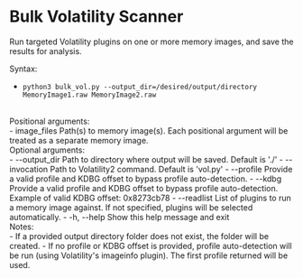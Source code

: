 Bulk Volatility Scanner
=======================

Run targeted Volatility plugins on one or more memory images, and save the results for analysis.

Syntax:
- `python3 bulk_vol.py --output_dir=/desired/output/directory MemoryImage1.raw MemoryImage2.raw`

<br>
Positional arguments:<br>
-  image_files     Path(s) to memory image(s). Each positional argument will be treated as a separate memory image.

<br>
Optional arguments:<br>
-  --output_dir    Path to directory where output will be saved. Default is './'
-  --invocation    Path to Volatility2 command. Default is 'vol.py'
-  --profile       Provide a valid profile and KDBG offset to bypass profile auto-detection.
-  --kdbg          Provide a valid profile and KDBG offset to bypass profile auto-detection. Example of valid KDBG offset: 0x8273cb78 
-  --readlist      List of plugins to run a memory image against. If not specified, plugins will be selected automatically.
-  -h, --help      Show this help message and exit

<br>
Notes:<br>
- If a provided output directory folder does not exist, the folder will be created.
- If no profile or KDBG offset is provided, profile auto-detection will be run (using Volatility's imageinfo plugin). The first profile returned will be used.
